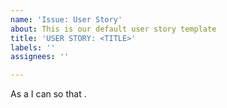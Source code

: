 ```yaml
---
name: 'Issue: User Story'
about: This is our default user story template
title: 'USER STORY: <TITLE>'
labels: ''
assignees: ''

---
```


As a **<role>** I can **<capability>** so that **<received benefit>**.
